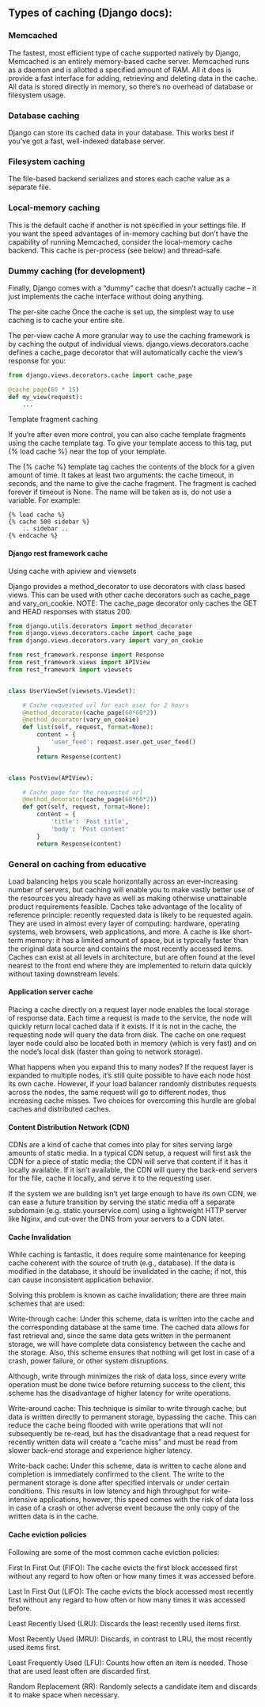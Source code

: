 ## Types of caching (Django docs):

### Memcached

The fastest, most efficient type of cache supported natively by Django, Memcached is an entirely memory-based cache server.
Memcached runs as a daemon and is allotted a specified amount of RAM. All it does is provide a fast interface for adding, retrieving and deleting data in the cache. All data is stored directly in memory, so there’s no overhead of database or filesystem usage.

### Database caching

Django can store its cached data in your database. This works best if you’ve got a fast, well-indexed database server.

### Filesystem caching

The file-based backend serializes and stores each cache value as a separate file.

### Local-memory caching

This is the default cache if another is not specified in your settings file. If you want the speed advantages of in-memory caching but don’t have the capability of running Memcached, consider the local-memory cache backend. This cache is per-process (see below) and thread-safe.

### Dummy caching (for development)

Finally, Django comes with a “dummy” cache that doesn’t actually cache – it just implements the cache interface without doing anything.

The per-site cache
Once the cache is set up, the simplest way to use caching is to cache your entire site.

The per-view cache
A more granular way to use the caching framework is by caching the output of individual views. django.views.decorators.cache defines a cache_page decorator that will automatically cache the view’s response for you:

```python
from django.views.decorators.cache import cache_page

@cache_page(60 * 15)
def my_view(request):
    ...
```

Template fragment caching

If you’re after even more control, you can also cache template fragments using the cache template tag. To give your template access to this tag, put {% load cache %} near the top of your template.

The {% cache %} template tag caches the contents of the block for a given amount of time. It takes at least two arguments: the cache timeout, in seconds, and the name to give the cache fragment. The fragment is cached forever if timeout is None. The name will be taken as is, do not use a variable. For example:

```
{% load cache %}
{% cache 500 sidebar %}
    .. sidebar ..
{% endcache %}
```

#### Django rest framework cache

Using cache with apiview and viewsets

Django provides a method_decorator to use decorators with class based views. This can be used with other cache decorators such as cache_page and vary_on_cookie.
NOTE: The cache_page decorator only caches the GET and HEAD responses with status 200.

```python
from django.utils.decorators import method_decorator
from django.views.decorators.cache import cache_page
from django.views.decorators.vary import vary_on_cookie

from rest_framework.response import Response
from rest_framework.views import APIView
from rest_framework import viewsets


class UserViewSet(viewsets.ViewSet):

    # Cache requested url for each user for 2 hours
    @method_decorator(cache_page(60*60*2))
    @method_decorator(vary_on_cookie)
    def list(self, request, format=None):
        content = {
            'user_feed': request.user.get_user_feed()
        }
        return Response(content)


class PostView(APIView):

    # Cache page for the requested url
    @method_decorator(cache_page(60*60*2))
    def get(self, request, format=None):
        content = {
            'title': 'Post title',
            'body': 'Post content'
        }
        return Response(content)
```

### General on caching from educative

Load balancing helps you scale horizontally across an ever-increasing number of servers, but caching will enable you to make vastly better use of the resources you already have as well as making otherwise unattainable product requirements feasible. Caches take advantage of the locality of reference principle: recently requested data is likely to be requested again. They are used in almost every layer of computing: hardware, operating systems, web browsers, web applications, and more. A cache is like short-term memory: it has a limited amount of space, but is typically faster than the original data source and contains the most recently accessed items. Caches can exist at all levels in architecture, but are often found at the level nearest to the front end where they are implemented to return data quickly without taxing downstream levels.

#### Application server cache

Placing a cache directly on a request layer node enables the local storage of response data. Each time a request is made to the service, the node will quickly return local cached data if it exists. If it is not in the cache, the requesting node will query the data from disk. The cache on one request layer node could also be located both in memory (which is very fast) and on the node’s local disk (faster than going to network storage).

What happens when you expand this to many nodes? If the request layer is expanded to multiple nodes, it’s still quite possible to have each node host its own cache. However, if your load balancer randomly distributes requests across the nodes, the same request will go to different nodes, thus increasing cache misses. Two choices for overcoming this hurdle are global caches and distributed caches.

#### Content Distribution Network (CDN)

CDNs are a kind of cache that comes into play for sites serving large amounts of static media. In a typical CDN setup, a request will first ask the CDN for a piece of static media; the CDN will serve that content if it has it locally available. If it isn’t available, the CDN will query the back-end servers for the file, cache it locally, and serve it to the requesting user.

If the system we are building isn’t yet large enough to have its own CDN, we can ease a future transition by serving the static media off a separate subdomain (e.g. static.yourservice.com) using a lightweight HTTP server like Nginx, and cut-over the DNS from your servers to a CDN later.

#### Cache Invalidation

While caching is fantastic, it does require some maintenance for keeping cache coherent with the source of truth (e.g., database). If the data is modified in the database, it should be invalidated in the cache; if not, this can cause inconsistent application behavior.

Solving this problem is known as cache invalidation; there are three main schemes that are used:

Write-through cache: Under this scheme, data is written into the cache and the corresponding database at the same time. The cached data allows for fast retrieval and, since the same data gets written in the permanent storage, we will have complete data consistency between the cache and the storage. Also, this scheme ensures that nothing will get lost in case of a crash, power failure, or other system disruptions.

Although, write through minimizes the risk of data loss, since every write operation must be done twice before returning success to the client, this scheme has the disadvantage of higher latency for write operations.

Write-around cache: This technique is similar to write through cache, but data is written directly to permanent storage, bypassing the cache. This can reduce the cache being flooded with write operations that will not subsequently be re-read, but has the disadvantage that a read request for recently written data will create a “cache miss” and must be read from slower back-end storage and experience higher latency.

Write-back cache: Under this scheme, data is written to cache alone and completion is immediately confirmed to the client. The write to the permanent storage is done after specified intervals or under certain conditions. This results in low latency and high throughput for write-intensive applications, however, this speed comes with the risk of data loss in case of a crash or other adverse event because the only copy of the written data is in the cache.

#### Cache eviction policies

Following are some of the most common cache eviction policies:

First In First Out (FIFO): The cache evicts the first block accessed first without any regard to how often or how many times it was accessed before.

Last In First Out (LIFO): The cache evicts the block accessed most recently first without any regard to how often or how many times it was accessed before.

Least Recently Used (LRU): Discards the least recently used items first.

Most Recently Used (MRU): Discards, in contrast to LRU, the most recently used items first.

Least Frequently Used (LFU): Counts how often an item is needed. Those that are used least often are discarded first.

Random Replacement (RR): Randomly selects a candidate item and discards it to make space when necessary.
